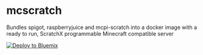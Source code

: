 # mcscratch
Bundles spigot, raspberryjuice and mcpi-scratch into a docker image with a ready to run, ScratchX programmable Minecraft compatible server

[![Deploy to Bluemix](https://bluemix.net/deploy/button.png)](https://bluemix.net/deploy?repository=https://github.com/paulolc/mcscratch.git)

